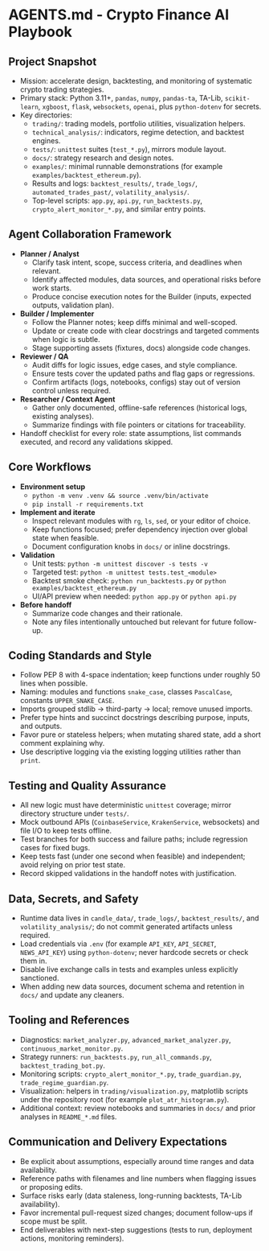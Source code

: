 # AGENTS.md - Crypto Finance AI Playbook

## Project Snapshot
- Mission: accelerate design, backtesting, and monitoring of systematic crypto trading strategies.
- Primary stack: Python 3.11+, `pandas`, `numpy`, `pandas-ta`, TA-Lib, `scikit-learn`, `xgboost`, `flask`, `websockets`, `openai`, plus `python-dotenv` for secrets.
- Key directories:
  - `trading/`: trading models, portfolio utilities, visualization helpers.
  - `technical_analysis/`: indicators, regime detection, and backtest engines.
  - `tests/`: `unittest` suites (`test_*.py`), mirrors module layout.
  - `docs/`: strategy research and design notes.
  - `examples/`: minimal runnable demonstrations (for example `examples/backtest_ethereum.py`).
  - Results and logs: `backtest_results/`, `trade_logs/`, `automated_trades_past/`, `volatility_analysis/`.
  - Top-level scripts: `app.py`, `api.py`, `run_backtests.py`, `crypto_alert_monitor_*.py`, and similar entry points.

## Agent Collaboration Framework
- **Planner / Analyst**
  - Clarify task intent, scope, success criteria, and deadlines when relevant.
  - Identify affected modules, data sources, and operational risks before work starts.
  - Produce concise execution notes for the Builder (inputs, expected outputs, validation plan).
- **Builder / Implementer**
  - Follow the Planner notes; keep diffs minimal and well-scoped.
  - Update or create code with clear docstrings and targeted comments when logic is subtle.
  - Stage supporting assets (fixtures, docs) alongside code changes.
- **Reviewer / QA**
  - Audit diffs for logic issues, edge cases, and style compliance.
  - Ensure tests cover the updated paths and flag gaps or regressions.
  - Confirm artifacts (logs, notebooks, configs) stay out of version control unless required.
- **Researcher / Context Agent**
  - Gather only documented, offline-safe references (historical logs, existing analyses).
  - Summarize findings with file pointers or citations for traceability.
- Handoff checklist for every role: state assumptions, list commands executed, and record any validations skipped.

## Core Workflows
- **Environment setup**
  - `python -m venv .venv && source .venv/bin/activate`
  - `pip install -r requirements.txt`
- **Implement and iterate**
  - Inspect relevant modules with `rg`, `ls`, `sed`, or your editor of choice.
  - Keep functions focused; prefer dependency injection over global state when feasible.
  - Document configuration knobs in `docs/` or inline docstrings.
- **Validation**
  - Unit tests: `python -m unittest discover -s tests -v`
  - Targeted test: `python -m unittest tests.test_<module>`
  - Backtest smoke check: `python run_backtests.py` or `python examples/backtest_ethereum.py`
  - UI/API preview when needed: `python app.py` or `python api.py`
- **Before handoff**
  - Summarize code changes and their rationale.
  - Note any files intentionally untouched but relevant for future follow-up.

## Coding Standards and Style
- Follow PEP 8 with 4-space indentation; keep functions under roughly 50 lines when possible.
- Naming: modules and functions `snake_case`, classes `PascalCase`, constants `UPPER_SNAKE_CASE`.
- Imports grouped stdlib -> third-party -> local; remove unused imports.
- Prefer type hints and succinct docstrings describing purpose, inputs, and outputs.
- Favor pure or stateless helpers; when mutating shared state, add a short comment explaining why.
- Use descriptive logging via the existing logging utilities rather than `print`.

## Testing and Quality Assurance
- All new logic must have deterministic `unittest` coverage; mirror directory structure under `tests/`.
- Mock outbound APIs (`CoinbaseService`, `KrakenService`, websockets) and file I/O to keep tests offline.
- Test branches for both success and failure paths; include regression cases for fixed bugs.
- Keep tests fast (under one second when feasible) and independent; avoid relying on prior test state.
- Record skipped validations in the handoff notes with justification.

## Data, Secrets, and Safety
- Runtime data lives in `candle_data/`, `trade_logs/`, `backtest_results/`, and `volatility_analysis/`; do not commit generated artifacts unless required.
- Load credentials via `.env` (for example `API_KEY`, `API_SECRET`, `NEWS_API_KEY`) using `python-dotenv`; never hardcode secrets or check them in.
- Disable live exchange calls in tests and examples unless explicitly sanctioned.
- When adding new data sources, document schema and retention in `docs/` and update any cleaners.

## Tooling and References
- Diagnostics: `market_analyzer.py`, `advanced_market_analyzer.py`, `continuous_market_monitor.py`.
- Strategy runners: `run_backtests.py`, `run_all_commands.py`, `backtest_trading_bot.py`.
- Monitoring scripts: `crypto_alert_monitor_*.py`, `trade_guardian.py`, `trade_regime_guardian.py`.
- Visualization: helpers in `trading/visualization.py`, matplotlib scripts under the repository root (for example `plot_atr_histogram.py`).
- Additional context: review notebooks and summaries in `docs/` and prior analyses in `README_*.md` files.

## Communication and Delivery Expectations
- Be explicit about assumptions, especially around time ranges and data availability.
- Reference paths with filenames and line numbers when flagging issues or proposing edits.
- Surface risks early (data staleness, long-running backtests, TA-Lib availability).
- Favor incremental pull-request sized changes; document follow-ups if scope must be split.
- End deliverables with next-step suggestions (tests to run, deployment actions, monitoring reminders).
